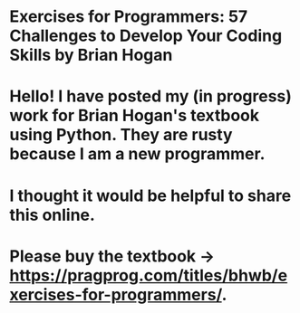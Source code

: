 # Exercises for Programmers: 57 Challenges to Develop Your Coding Skills by Brian Hogan

#  Hello! I have posted my (in progress) work for Brian Hogan's textbook using Python. They are rusty because I am a new programmer.
# I thought it would be helpful to share this online. 

# Please buy the textbook -> https://pragprog.com/titles/bhwb/exercises-for-programmers/. 
